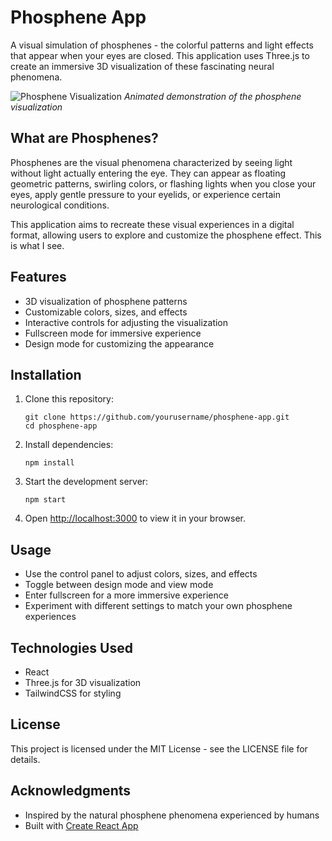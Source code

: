 # Phosphene App

A visual simulation of phosphenes - the colorful patterns and light effects that appear when your eyes are closed. This application uses Three.js to create an immersive 3D visualization of these fascinating neural phenomena.

![Phosphene Visualization](screenshots/WhatItDoes.png)
*Animated demonstration of the phosphene visualization*

## What are Phosphenes?

Phosphenes are the visual phenomena characterized by seeing light without light actually entering the eye. They can appear as floating geometric patterns, swirling colors, or flashing lights when you close your eyes, apply gentle pressure to your eyelids, or experience certain neurological conditions.

This application aims to recreate these visual experiences in a digital format, allowing users to explore and customize the phosphene effect.  This is what I see.

## Features

- 3D visualization of phosphene patterns
- Customizable colors, sizes, and effects
- Interactive controls for adjusting the visualization
- Fullscreen mode for immersive experience
- Design mode for customizing the appearance

## Installation

1. Clone this repository:
   ```
   git clone https://github.com/yourusername/phosphene-app.git
   cd phosphene-app
   ```

2. Install dependencies:
   ```
   npm install
   ```

3. Start the development server:
   ```
   npm start
   ```

4. Open [http://localhost:3000](http://localhost:3000) to view it in your browser.

## Usage

- Use the control panel to adjust colors, sizes, and effects
- Toggle between design mode and view mode
- Enter fullscreen for a more immersive experience
- Experiment with different settings to match your own phosphene experiences


## Technologies Used

- React
- Three.js for 3D visualization
- TailwindCSS for styling

## License

This project is licensed under the MIT License - see the LICENSE file for details.

## Acknowledgments

- Inspired by the natural phosphene phenomena experienced by humans
- Built with [Create React App](https://github.com/facebook/create-react-app)
